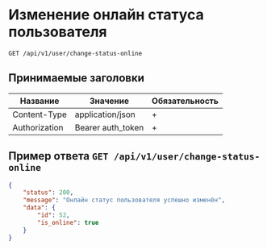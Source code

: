 Изменение онлайн статуса пользователя
======================================

`GET /api/v1/user/change-status-online`

## Принимаемые заголовки

| Название           | Значение             | Обязательность |
|--------------------|----------------------|----------------|
| Content-Type       | application/json     | +              |
| Authorization      | Bearer auth_token    | +              |


Пример ответа `GET /api/v1/user/change-status-online`
-------------------------------------------------------

```json
{
    "status": 200,
    "message": "Онлайн статус пользователя успешно изменён",
    "data": {
        "id": 52,
        "is_online": true
    }
}
```
